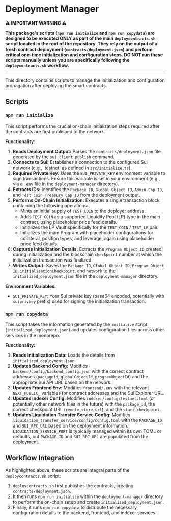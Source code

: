 # Deployment Manager

**⚠️ IMPORTANT WARNING ⚠️**

**This package's scripts (`npm run initialize` and `npm run copydata`) are designed to be executed ONLY as part of the main `deploycontracts.sh` script located in the root of the repository. They rely on the output of a fresh contract deployment (`contracts/deployment.json`) and perform critical one-time initialization and configuration steps. DO NOT run these scripts manually unless you are specifically following the `deploycontracts.sh` workflow.**

---

This directory contains scripts to manage the initialization and configuration propagation after deploying the smart contracts.

## Scripts

### `npm run initialize`

This script performs the crucial on-chain initialization steps required after the contracts are first published to the network.

**Functionality:**

1.  **Reads Deployment Output:** Parses the `contracts/deployment.json` file generated by the `sui client publish` command.
2.  **Connects to Sui:** Establishes a connection to the configured Sui network (e.g., 'testnet' as defined in `src/initialize.ts`).
3.  **Requires Private Key:** Uses the `SUI_PRIVATE_KEY` environment variable to sign transactions. Ensure this variable is set in your environment (e.g., via a `.env` file in the `deployment-manager` directory).
4.  **Extracts IDs:** Identifies the `Package ID`, `Global Object ID`, `Admin Cap ID`, and `Test Coin Treasury Cap ID` from the deployment output.
5.  **Performs On-Chain Initialization:** Executes a single transaction block containing the following operations:
    *   Mints an initial supply of `TEST_COIN` to the deployer address.
    *   Adds `TEST_COIN` as a supported Liquidity Pool (LP) type in the main contract, using placeholder price feed details.
    *   Initializes the LP Vault specifically for the `TEST_COIN` / `TEST_LP` pair.
    *   Initializes the main Program with placeholder configurations for collateral, position types, and leverage, again using placeholder price feed details.
6.  **Captures Initialization Details:** Extracts the `Program Object ID` created during initialization and the blockchain `checkpoint` number at which the initialization transaction was finalized.
7.  **Writes Output:** Saves the `Package ID`, `Global Object ID`, `Program Object ID`, `initializationCheckpoint`, and `network` to the `initialized_deployment.json` file in the `deployment-manager` directory.

**Environment Variables:**

*   `SUI_PRIVATE_KEY`: Your Sui private key (base64 encoded, potentially with `suiprivkey` prefix) used for signing the initialization transaction.

### `npm run copydata`

This script takes the information generated by the `initialize` script (`initialized_deployment.json`) and updates configuration files across other services in the monorepo.

**Functionality:**

1.  **Reads Initialization Data:** Loads the details from `initialized_deployment.json`.
2.  **Updates Backend Config:** Modifies `backend/config/backend_config.json` with the correct contract addresses (`packageId`, `globalObjectId`, `programObjectId`) and the appropriate Sui API URL based on the network.
3.  **Updates Frontend Env:** Modifies `frontend/.env` with the relevant `NEXT_PUBLIC_` variables for contract addresses and the Sui Explorer URL.
4.  **Updates Indexer Config:** Modifies `indexer/config/testnet.toml` (or potentially other network files in the future) with the `package_id`, the correct checkpoint URL (`remote_store_url`), and the `start_checkpoint`.
5.  **Updates Liquidation Transfer Service Config:** Modifies `liquidation_transfer_service/config/config.toml` with the `PACKAGE_ID` and `SUI_RPC_URL` based on the deployment information. `LIQUIDATION_SERVICE_PORT` is typically managed within its own TOML or defaults, but `PACKAGE_ID` and `SUI_RPC_URL` are populated from the deployment.

## Workflow Integration

As highlighted above, these scripts are integral parts of the `deploycontracts.sh` script:

1.  `deploycontracts.sh` first publishes the contracts, creating `contracts/deployment.json`.
2.  It then runs `npm run initialize` within the `deployment-manager` directory to perform the on-chain setup and create `initialized_deployment.json`.
3.  Finally, it runs `npm run copydata` to distribute the necessary configuration details to the backend, frontend, and indexer services. 